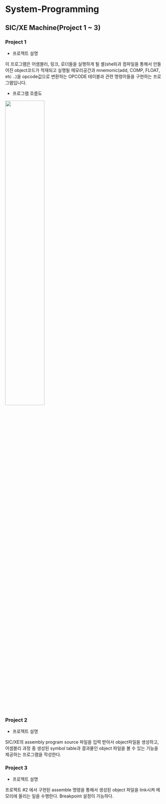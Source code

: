 # System-Programming
## SIC/XE Machine(Project 1 ~ 3)
### Project 1
+ 프로젝트 설명

이 프로그램은 어셈블러, 링크, 로더들을 실행하게 될 셸(shell)과 컴파일을 통해서 만들어진 object코드가 적재되고 실행될 메모리공간과 mnemonic(add, COMP, FLOAT, etc ..)을 opcode값으로 변환하는 OPCODE 테이블과 관련 명령어들을 구현하는 프로그램입니다.

+ 프로그램 흐름도
<img src="https://user-images.githubusercontent.com/38277490/44953398-ed72ff00-aecf-11e8-9a4f-1cb2afd406f6.png" width = "50%">

### Project 2
+ 프로젝트 설명

SIC/XE의 assembly program source 파일을 입력 받아서 object파일을 생성하고, 어셈블리 과정 중 생성된 symbol table과 결과물인 object 파일을 볼 수 있는 기능을 제공하는 프로그램을 작성한다.

### Project 3
+ 프로젝트 설명

프로젝트 #2 에서 구현된 assemble 명령을 통해서 생성된 object 파일을 link시켜 메모리에 올리는 일을 수행한다. Breakpoint 설정이 가능하다.
